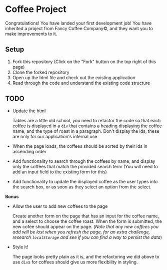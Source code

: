 # Coffee Project

Congratulations! You have landed your first development job! You have inherited
a project from Fancy Coffee Company&copy;, and they want you to make
improvements to it.

## Setup

1. Fork this repository (Click on the "Fork" button on the top right of this
   page)
1. Clone the forked repository
1. Open up the html file and check out the existing application
1. Read through the code and understand the existing code structure

## TODO

- Update the html

    Tables are a little old school, you need to refactor the code so that each
    coffee is displayed in a `div` that contains a heading displaying the coffee
    name, and the type of roast in a paragraph. Don't display the ids, these are
    only for our application's internal use

- When the page loads, the coffees should be sorted by their ids in ascending
  order

- Add functionality to search through the coffees by name, and display only the
  coffees that match the provided search term (You will need to add an input
  field to the existing form for this)

- Add functionality to update the displayed coffee as the user types into the
  search box, or as soon as they select an option from the select.

**Bonus**

- Allow the user to add new coffees to the page

    Create another form on the page that has an input for the coffee name, and
    a select to choose the coffee roast. When the form is submitted, the new
    cofee should appear on the page. (*Note that any new coffees you add will
    be lost when you refresh the page, for an extra challenge, research
    `localStorage` and see if you can find a way to persist the data*)

- Style it!

    The page looks pretty plain as it is, and the refactoring we did above to
    use `div`s for coffees should give us more flexibility in styling.
